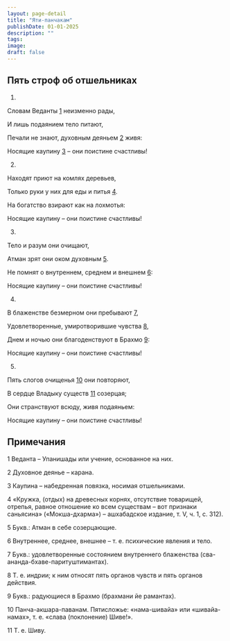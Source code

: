 ```yaml
---
layout: page-detail
title: "Яти-панчакам"
publishDate: 01-01-2025
description: ""
tags:
image:
draft: false
---
```


## Пять строф об отшельниках

  
 1.

 Словам Веданты [1](#1) неизменно рады,

 И лишь подаянием тело питают,

 Печали не знают, духовным деяньем [2](#2) живя:

 Носящие каупину [3](#3) – они поистине счастливы!

 2.

 Находят приют на комлях деревьев,

 Только руки у них для еды и питья [4](#4).

 На богатство взирают как на лохмотья:

 Носящие каупину – они поистине счастливы!

 3.

 Тело и разум они очищают,

 Атман зрят они оком духовным [5](#5).

 Не помнят о внутреннем, среднем и внешнем [6](#6):

 Носящие каупину – они поистине счастливы!

 4.

 В блаженстве безмерном они пребывают [7](#7),

 Удовлетворенные, умиротворившие чувства [8](#8),

 Днем и ночью они благоденствуют в Брахмо [9](#9):

 Носящие каупину – они поистине счастливы!

 5.

 Пять слогов очищенья [10](#10) они повторяют,

 В сердце Владыку существ [11](#11) созерцая;

 Они странствуют всюду, живя подаяньем:

 Носящие каупину – они поистине счастливы!

##  Примечания

  
1 Веданта – Упанишады или учение, основанное на них.

2 Духовное деянье – карана.

3 Каупина – набедренная повязка, носимая отшельниками.

4 «Кружка, (отдых) на древесных корнях, отсутствие товарищей, отрепья, равное отношение ко всем существам – вот признаки саньясина» («Мокша-дхарма») – ашхабадское издание, т. V, ч. 1, с. 312).

5 Букв.: Атман в себе созерцающие.

6 Внутреннее, среднее, внешнее – т. е. психические явления и тело.

7 Букв.: удовлетворенные состоянием внутреннего блаженства (сва-ананда-бхаве-паритуштимантах).

8 Т. е. индрии; к ним относят пять органов чувств и пять органов действия.

9 Букв.: радующиеся в Брахмо (брахмани йе рамантах).

10 Панча-акшара-паванам. Пятисложье: «нама-шивайа» или «шивайа-намах», т. е. «слава (поклонение) Шиве!».

11 Т. е. Шиву.
